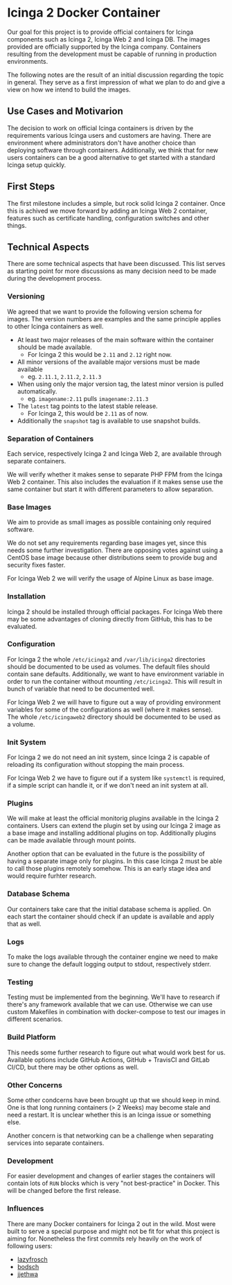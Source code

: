 # Icinga 2 Docker Container

Our goal for this project is to provide official containers for Icinga components such as Icinga 2, Icinga Web 2 and Icinga DB. The images provided are officially supported by the Icinga company. Containers resulting from the development must be capable of running in production environments.

The following notes are the result of an initial discussion regarding the topic in general. They serve as a first impression of what we plan to do and give a view on how we intend to build the images.

## Use Cases and Motivarion
The decision to work on official Icinga containers is driven by the requirements various Icinga users and customers are having. There are environment where administrators don't have another choice than deploying software through containers. Additionally, we think that for new users containers can be a good alternative to get started with a standard Icinga setup quickly.

## First Steps
The first milestone includes a simple, but rock solid Icinga 2 container. Once this is achived we move forward by adding an Icinga Web 2 container, features such as certificate handling, configuration switches and other things.

## Technical Aspects
There are some technical aspects that have been discussed. This list serves as starting point for more discussions as many decision need to be made during the development process.


### Versioning
We agreed that we want to provide the following version schema for images. The version numbers are examples and the same principle applies to other Icinga containers as well.

* At least two major releases of the main software within the container should be made available.
	* For Icinga 2 this would be `2.11` and `2.12` right now.
* All minor versions of the available major versions must be made available
	* eg. `2.11.1`, `2.11.2`, `2.11.3`
* When using only the major version tag, the latest minor version is pulled automatically.
	* eg. `imagename:2.11` pulls `imagename:2.11.3`
* The `latest` tag points to the latest stable release.
	* For Icinga 2, this would be `2.11` as of now.
* Additionally the `snapshot` tag is available to use snapshot builds.

### Separation of Containers
Each service, respectively Icinga 2 and Icinga Web 2, are available through separate containers.

We will verify whether it makes sense to separate PHP FPM from the Icinga Web 2 container. This also includes the evaluation if it makes sense use the same container but start it with different parameters to allow separation.

### Base Images
We aim to provide as small images as possible containing only required software.

We do not set any requirements regarding base images yet, since this needs some further investigation. There are opposing votes against using a CentOS base image because other distributions seem to provide bug and security fixes faster.

For Icinga Web 2 we will verify the usage of Alpine Linux as base image.

### Installation
Icinga 2 should be installed through official packages. For Icinga Web there may be some advantages of cloning directly from GitHub, this has to be evaluated.

### Configuration
For Icinga 2 the whole `/etc/icinga2` and `/var/lib/icinga2` directories should be documented to be used as volumes. The default files should contain sane defaults. Additionally, we want to have environment variable in order to run the container without mounting `/etc/icinga2`. This will result in bunch of variable that need to be documented well.

For Icinga Web 2 we will have to figure out a way of providing environment variables for some of the configurations as well (where it makes sense). The whole `/etc/icingaweb2` directory should be documented to be used as a volume.

### Init System
For Icinga 2 we do not need an init system, since Icinga 2 is capable of reloading its configuration without stopping the main process.

For Icinga Web 2 we have to figure out if a system like `systemctl` is required, if a simple script can handle it, or if we don't need an init system at all.

### Plugins
We will make at least the official monitorig plugins available in the Icinga 2 containers. Users can extend the plugin set by using our Icinga 2 image as a base image and installing additional plugins on top. Additionally plugins can be made available through mount points.

Another option that can be evaluated in the future is the possibility of having a separate image only for plugins. In this case Icinga 2 must be able to call those plugins remotely somehow. This is an early stage idea and would require furhter research.

### Database Schema
Our containers take care that the initial database schema is applied. On each start the container should check if an update is available and apply that as well.

### Logs
To make the logs available through the container engine we need to make sure to change the default logging output to stdout, respectively stderr.

### Testing
Testing must be implemented from the beginning. We'll have to research if there's any framework available that we can use. Otherwise we can use custom Makefiles in combination with docker-compose to test our images in different scenarios.

### Build Platform
This needs some further research to figure out what would work best for us. Available options include GitHub Actions, GitHub + TravisCI and GitLab CI/CD, but there may be other options as well.

### Other Concerns
Some other condcerns have been brought up that we should keep in mind. One is that long running containers (> 2 Weeks) may become stale and need a restart. It is unclear whether this is an Icinga issue or something else.

Another concern is that networking can be a challenge when separating services into separate containers.

### Development
For easier development and changes of earlier stages the containers will contain lots of `RUN` blocks which is very "not best-practice" in Docker. This will be changed before the first release.

### Influences
There are many Docker containers for Icinga 2 out in the wild. Most were built to serve a special purpose and might not be fit for what this project is aiming for. Nonetheless the first commits rely heavily on the work of following users:
* [lazyfrosch](https://github.com/lazyfrosch/docker-icinga2)
* [bodsch](https://github.com/bodsch/docker-icinga2)
* [jjethwa](https://github.com/jjethwa/icinga2)
